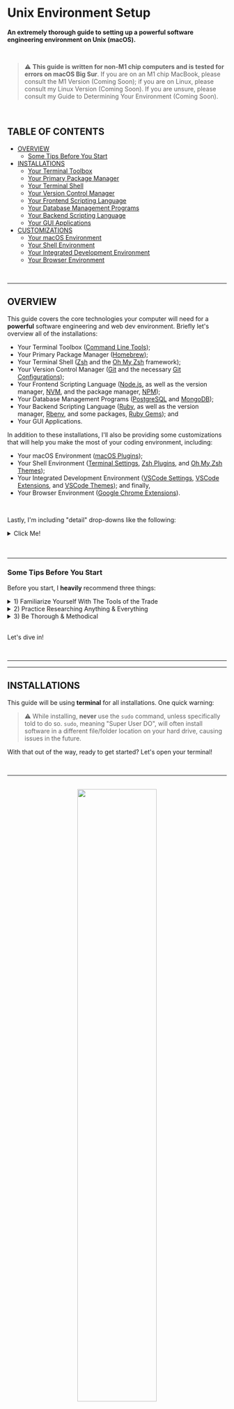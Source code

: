 # Unix Environment Setup<!-- omit in toc -->

**An extremely thorough guide to setting up a powerful software engineering environment on Unix (macOS).**

<br>

> ⚠️ **This guide is written for non-M1 chip computers and is tested for errors on macOS Big Sur**. If you are on an M1 chip MacBook, please consult the M1 Version (Coming Soon); if you are on Linux, please consult my Linux Version (Coming Soon). If you are unsure, please consult my Guide to Determining Your Environment (Coming Soon).

<br>

## TABLE OF CONTENTS<!-- omit in toc -->

- [OVERVIEW](#overview)
  - [Some Tips Before You Start](#some-tips-before-you-start)
- [INSTALLATIONS](#installations)
  - [Your Terminal Toolbox](#your-terminal-toolbox)
  - [Your Primary Package Manager](#your-primary-package-manager)
  - [Your Terminal Shell](#your-terminal-shell)
  - [Your Version Control Manager](#your-version-control-manager)
  - [Your Frontend Scripting Language](#your-frontend-scripting-language)
  - [Your Database Management Programs](#your-database-management-programs)
  - [Your Backend Scripting Language](#your-backend-scripting-language)
  - [Your GUI Applications](#your-gui-applications)
- [CUSTOMIZATIONS](#customizations)
  - [Your macOS Environment](#your-macos-environment)
  - [Your Shell Environment](#your-shell-environment)
  - [Your Integrated Development Environment](#your-integrated-development-environment)
  - [Your Browser Environment](#your-browser-environment)

<br>

***

## OVERVIEW

This guide covers the core technologies your computer will need for a **powerful** software engineering and web dev environment. Briefly let's overview all of the installations:

- Your Terminal Toolbox ([Command Line Tools]);
- Your Primary Package Manager ([Homebrew]);
- Your Terminal Shell ([Zsh] and the [Oh My Zsh] framework);
- Your Version Control Manager ([Git] and the necessary [Git Configurations]);
- Your Frontend Scripting Language ([Node.js], as well as the version manager, [NVM], and the package manager, [NPM]);
- Your Database Management Programs ([PostgreSQL] and [MongoDB]);
- Your Backend Scripting Language ([Ruby], as well as the version manager, [Rbenv], and some packages, [Ruby Gems]); and
- Your GUI Applications.

In addition to these installations, I'll also be providing some customizations that will help you make the most of your coding environment, including:

- Your macOS Environment ([macOS Plugins]);
- Your Shell Environment ([Terminal Settings], [Zsh Plugins], and [Oh My Zsh Themes]);
- Your Integrated Development Environment ([VSCode Settings], [VSCode Extensions], and [VSCode Themes]); and finally,
- Your Browser Environment ([Google Chrome Extensions]).

<br>

Lastly, I'm including "detail" drop-downs like the following:

<details><summary>Click Me!</summary><br>

I will use these dropdowns to keep the guide relatively clean and focused, but to still include important details and context about what is happening with each download; I've used this **emoji key** to help with visual indicators:

- **📋 View Installation Steps** – Self-explanatory.
- **🔎 Learn More** – More information on the software and its purpose.
- **⚠️ Warning** – Warnings to avoid common mistakes.
- **❗ Common Errors** – Common errors and how to resolve them.

</details><br>

<br>

***

### Some Tips Before You Start

Before you start, I **heavily** recommend three things:

<details><summary>1) Familiarize Yourself With The Tools of the Trade</summary><br>

If you're _brand_ new to software engineering, or if you aren't particularly comfortable with your computer, including the command line interface, please review the guide to [Tools of the Trade]. Even for experienced engineers, **focusing on these more basic tools can significantly level up one's coding prowess and productivity**.

</details>

<details><summary>2) Practice Researching Anything & Everything</summary><br>

With the vast complexities of software engineering, it is simply impossible to know and memorize **everything** you will need on a daily basis. Get used to researching and confirming small details that will make a huge differences.

In this spirit, I've included links to documentation on all the software you'll need, and you can open up the [Glossary] in a new tab; if you have any questions or need to troubleshoot, use these to your advantage.

</details>

<details><summary>3) Be Thorough & Methodical</summary><br>

Finally, and perhaps most importantly, you **must** use methodical, step-by-step attention to detail. This is integral to a career in software engineering, but especially when setting up your environment, **doing these steps out of order can have long-lasting, code-breaking implications**.

</details><br>

Let's dive in!

<br>

***
***

## INSTALLATIONS

This guide will be using **terminal** for all installations. One quick warning:

> ⚠️ While installing, **never** use the `sudo` command, unless specifically told to do so. `sudo`, meaning "Super User DO", will often install software in a different file/folder location on your hard drive, causing issues in the future.

With that out of the way, ready to get started? Let's open your terminal!

<br>

***

<br>

<div align="center">
<img src="assets/code-review.png" width="60%">
</div>

### Your Terminal Toolbox

#### Command Line Tools<!-- omit in toc -->

> [Xcode Documentation] | [Xcode Resources] | [Command Line Tools Downloads] 

Xcode is Apple's native Integrated Development Environment, or IDE. We won't be using Xcode, but we _will_ be using a subset of the Xcode app, called the _Command Line Tools_ package.

> ⚠️ If you have the full Xcode suite installed already, skip to the Verify Installation steps.

<details><summary>🔎 Learn More</summary><br>

At over 12GB, Xcode is a beast of an IDE, and we just don't need to use up that disk space. Instead, we'll use Command Line Tools, which is a smaller package within Xcode. Command Line Tools includes the most commonly used utilities and compilers (_make_, _GNU compiler collection_, _perl_, _git_, etc.), and we will be needing these.

In Terminal, Command Line Tools uses `xcode-select` command prefix.

</details>

<details><summary>📋 View Installation Steps</summary><br>

**STEP 1.** Copy and paste the following script into your terminal.

```shell
xcode-select --install
```

**STEP 2.** Follow the UI prompt to install the Command Line Tools. While installing, the prompt will show you a status bar and the approximate time remaining.

If successfully installed, the prompt will tell you, "The software was installed." Click "Done".

</details>

<details><summary>✅ Verify Installation</summary><br>

To confirm installation, run the command `xcode-select -v`. The output should state `xcode-select version 2384` or higher.

To confirm installation location, run the command `xcode-select -p`. The output should state `/Library/Developer/CommandLineTools`.

</details>

<details><summary>❗ Common Errors</summary><br>

If Command Line Tools are already installed, you will receive `xcode-select: error: command line tools are already installed, use "Software Update" to install updates`.

If Command Line Tools is installed at the wrong path, this may be intentional; if you have the full Xcode suite, the output should state `/Library/Developer/CommandLineTools`; if not, simply try running the following command to reset the path location.

```shell
xcode-select -r
```

</details>

<br>

[back to top ⤴️]

***

<br>

<div align="center">
<img src="assets/packages.png" width="60%">
</div>

### Your Primary Package Manager

#### Homebrew<!-- omit in toc -->

> [Brew Documentation] | [Brew GitHub] | [Brew Issue Tickets]

Homebrew is a _package manager_ for macOS. Most core software you will need for the Unix dev environment is installed via Homebrew.

<details><summary>🔎 Learn More</summary><br>

Homebrew is a _package manager_, meaning, it provides software packages and can handle safe updating and uninstalling as needed. Homebrew is considered essential for core software which macOS doesn't ship natively, but which are necessary for your work.

Homebrew packages are divided into **formulae**, **casks**, **taps**, or **bottles**; for the time being, we'll only be using formulae and casks.

_Formulae_ installations handle softwares that you'll only interact with through the terminal– meaning, software that doesn't have an "App" interface in the GUI, such as Node. _Cask_ installations, on the other hand, are softwares that you interact with in your GUI, such as the Chrome internet browser.

In terminal, Homebrew utilizes the `brew` command prefix.

</details>

<details><summary>📋 View Installation Steps</summary><br>

**STEP 1.** Copy and paste the following script into your terminal.

```shell
/bin/bash -c "$(curl -fsSL https://raw.githubusercontent.com/Homebrew/install/HEAD/install.sh)"
```

**STEP 2.** If prompted, enter your Admin password. (This is the password you use when booting your computer and logging into your user account.)

> ⚠️ Warning: As you type, your cursor will not move and your typing won't be visible– simply type your full password and hit enter.

**STEP 3.** Once finished, review the response you received.

> ⚠️ Warning: While Homebrew is still installing, you won't be able to see your bash command line prompt.

If Homebrew was successfully installed, you will see a large message that begins with `==> Installation successful!`.

</details>

<details><summary>✅ Verify Installation</summary><br>

To confirm, run the command `brew -v`. The output should state `Homebrew 2.7.7` or higher.

If this is not the case, view the next section, _Common Errors_.

</details>

<details><summary>❗ Common Errors</summary><br>

It's highly unlikely that this will error out. Even when it's already installed, Homebrew will take the opportunity to install a clean version and update any outdated dependencies.

</details>

<br>

[back to top ⤴️]

***

<br>
<div align="center">
<img src="assets/programmer.png" width="60%">
</div>

### Your Terminal Shell

#### Zsh<!-- omit in toc -->

> [Zsh Documentation] | [Zsh Users Project]

Zsh, pronounced by the acronym Z-S-H, is a Unix _shell_ and command interpreter for shell scripting. It serves as a replacement for _Bash_, the default Unix Terminal shell.
 
<details><summary>📋 View Installation Steps</summary><br>

**STEP 1.** Copy and paste the following Homebrew command in your terminal.

```shell 
brew install zsh
```

If Zsh was successfully installed, you will see a large message that begins with `==> Installation successful!`.

**STEP 2.** Copy and paste the following script to make Zsh your default Terminal shell.

```shell
chsh -s /usr/local/bin/zsh
```

**STEP 3.** If prompted, enter your password.

> ⚠️ Warning: As you type, your cursor will not move and your typing won't be visible– simply type your full password and hit enter.

</details>

<details><summary>✅ Verify Installation</summary><br>

To confirm installation, run the command `zsh -v`. The output should be `zsh 5.8` or higher.

To confirm Zsh has been made your default shell, run `echo $SHELL`. The output should be `bin/zsh`.

If this is not the case, view the next section, _Common Errors_.

</details>

<details><summary>❗ Common Errors</summary><br>

It's highly unlikely that this will error out– if Zsh is already installed, Homebrew will take the opportunity to upgrade any Brew packages before stating:

```shell
Warning: zsh <version> is already installed and up-to-date.
To reinstall <version>, run:
  brew reinstall zsh
```

If running `echo $SHELL` returned `bin/bash`, this means your default shell has not changed. First, try hard quitting your terminal. (Do not simply close the Terminal window. This doesn't quit the application. Use _command + Q_ to quit.) Once it has quit, reopen terminal and re-run `echo $SHELL`. This should fix the issue.

</details>

<br>

#### Oh My Zsh<!-- omit in toc -->

> [Oh My Zsh Documentation] | [Oh My Zsh Github] | [Oh My Zsh Issue Tickets]

Oh My Zsh is a community-driven framework for the Z shell. It helps us customize and configure our Z shell.

<details><summary>📋 View Installation Steps</summary><br>

**STEP 1.** Copy and paste the following command in your terminal.

```shell
sh -c "$(curl -fsSL https://raw.githubusercontent.com/ohmyzsh/ohmyzsh/master/tools/install.sh)"
```

</details>

<details><summary>✅ Verify Installation</summary><br>



</details>

<details><summary>❗ Common Errors</summary><br>



</details>

<br>

[back to top ⤴️]

***

<br>
<div align="center">
<img src="assets/git.png" width="60%">
</div>

### Your Version Control Manager

<br>

#### Git<!-- omit in toc -->

> [Git Documentation] | [Git on Github]

_Git_ is a free, open-source _version control system_– meaning, it allows teams to collaborate on code that's stored safely in cloud– and comes with built-in tools for avoiding code conflicts.

<details><summary>🔎 Learn More</summary><br>

Git version control is the **lifeblood** of the software engineer. It's almost universally used on all projects, and at all companies, because it's a lightweight, open-source, cloud-based approach to collaborative- yet conflict-free- coding.

Note, _Git_ is not the same as _GitHub_– Git is the _version control system_, whereas GitHub is one of many (and easily the most popular) Git-based project hosting websites. 

(A comparable analogy is an _Img_ file and the _Imgur_ website– Imgur hosts images, but an _Img_ and _Imgur_ are very different things.)

</details>

<details><summary>📋 View Installation Steps</summary><br>

**STEP 1.** Run the following Homebrew command in your terminal:

```shell
brew install git
```

> ⚠️ Like before, any `brew` command may take an opportunity to upgrade Homebrew dependencies before actually installing the software you've requested– that's all to say, don't worry if a lot seems to be happening when you run a `brew` command.



</details>

<details><summary>✅ Verify Installation</summary><br>



</details>

<details><summary>❗ Common Errors</summary><br>



</details>

<br>

#### Git Configurations<!-- omit in toc -->

We're not done just yet with Git– in order for your computer to utilize your Git VCS correctly, including communicating and syncing with your cloud-based Git repositories, we **need** to set up certain Git _configurations_ for your _global environment_.

<br>

##### Git Identity Information<!-- omit in toc -->

<details><summary>🔎 Learn More</summary><br>

For you to receive full "credit" for your work, your Git configuration includes your "author information", including your name and email address. Each time you make a commit to your Git repository, the commit includes this information on the commit details, and this enables GitHub to link and credit your commits to your GitHub profile.

By default, your authorship name is the name of your macOS user account, and the email is often that name at your "local" email– for example, `misha@mishasmacbookpro.local`. Obviously, this needs to be updated.

</details>

<details><summary>📋 View Steps</summary><br>

**STEP 1.**

</details>

<br>

##### Git Branch Naming Convention<!-- omit in toc -->

<details><summary>🔎 Learn More</summary><br>

</details>

<details><summary>📋 View Steps</summary><br>

</details>

<br>

##### Git Rebase Convention<!-- omit in toc -->

<details><summary>🔎 Learn More</summary><br>

</details>

<details><summary>📋 View Steps</summary><br>

</details>

<br>

##### Git Security Token<!-- omit in toc -->

<details><summary>🔎 Learn More</summary><br>

For you to have full control over your Git repositories from your Terminal, we need to set up your GitHub username and password, and a security token, giving your Git-based commands the proper permissions to be executed.

</details>

<details><summary>📋 View Steps</summary><br>

**STEP 1.** 

</details>

<br>

[back to top ⤴️]

***

<br>
<div align="center">
<img src="assets/web-development.png" width="60%">
</div>

### Your Frontend Scripting Language

<br>

#### NVM<!-- omit in toc -->

[NVM GitHub] | [NVM Troubleshooting] | [NVM Issue Tickets]



<br>

#### Node.js<!-- omit in toc -->

[Node Website] | [Node Documentation] | [Node GitHub] | [Node Issue Tickets]


<br>

#### NPM<!-- omit in toc -->

[NPM Website] | [NPM Documentation] | [NPM GitHub] | [NPM Issue Tickets]

<br>

#### NPM Configurations<!-- omit in toc -->

<details><summary>🔎 Learn More</summary><br>
</details>

<details><summary>📋 View Steps</summary><br>
</details>

<br>

#### JavaScript Add-Ons<!-- omit in toc -->

<br>

##### TypeScript<!-- omit in toc -->

[TypeScript Website] | [TypeScript Documentation] | [TypeScript GitHub] | [TypeScript Issue Tickets]


<details><summary>🔎 Learn More</summary><br>
</details>

<details><summary>📋 View Steps</summary><br>
</details>

<br>

[back to top ⤴️]

***

<br>
<div align="center">
<img src="assets/server-cluster.png" width="60%">
</div>

### Your Database Management Programs

<br>

#### PostgreSQL<!-- omit in toc -->

[PostgreSQL Website] | [PostgreSQL Documentation] | [PostgreSQL GitHub] | [PostgreSQL Issue Tickets]


<br>

#### MongoDB<!-- omit in toc -->

[MongoDB Website] | [MongoDB Documentation] | [MongoDB GitHub] | [MongoDB Issue Tickets]


<br>

[back to top ⤴️]

***

<br>
<div align="center">
<img src="assets/dev-productivity.png" width="60%">
</div>

### Your Backend Scripting Language

<br>

#### Rbenv<!-- omit in toc -->

<br>

#### Ruby<!-- omit in toc -->

<br>

#### Ruby Gems<!-- omit in toc -->

<br>

##### Pry<!-- omit in toc -->

<details><summary>🔎 Learn More</summary><br>
</details>

<details><summary>📋 View Steps</summary><br>
</details>

<br>

##### Rspec<!-- omit in toc -->

<details><summary>🔎 Learn More</summary><br>
</details>

<details><summary>📋 View Steps</summary><br>
</details>

<br>

##### Rails<!-- omit in toc -->

<details><summary>🔎 Learn More</summary><br>
</details>

<details><summary>📋 View Steps</summary><br>
</details>


<br>

[back to top ⤴️]

***

<br>
<div align="center">
<img src="assets/browsers.png" width="60%">
</div>

### Your GUI Applications

<br>

#### Google Chrome<!-- omit in toc -->

<br>

#### iTerm2<!-- omit in toc -->

<br>

#### Visual Studio Code<!-- omit in toc -->

<br>

#### PostMan<!-- omit in toc -->

<br>

[back to top ⤴️]

***
***

<br>

## CUSTOMIZATIONS

<br>

***

<br>
<div align="center">
<img src="assets/dev-productivity.png" width="60%">
</div>

### Your macOS Environment

<br>

#### macOS Plugins<!-- omit in toc -->

<br>

##### Magnet<!-- omit in toc -->

<details><summary>🔎 Learn More</summary><br>
</details>

<details><summary>📋 View Steps</summary><br>
</details>

<br>

<br>

[back to top ⤴️]

***

<br>
<div align="center">
<img src="assets/design-font.png" width="60%">
</div>

### Your Shell Environment

<br>

#### Terminal Settings<!-- omit in toc -->

<br>

#### Zsh Plugins<!-- omit in toc -->

<br>

##### Zsh Completions<!-- omit in toc -->

<details><summary>🔎 Learn More</summary><br>
</details>

<details><summary>📋 View Steps</summary><br>
</details>

<br>

#### Oh My Zsh Themes<!-- omit in toc -->

<br>

[back to top ⤴️]

***

<br>
<div align="center">
<img src="assets/noted.png" width="60%">
</div>

### Your Integrated Development Environment

<br>

#### VSCode Settings<!-- omit in toc -->

<br>

#### VSCode Extensions<!-- omit in toc -->

<br>

##### Bracket Pair Colorizer<!-- omit in toc -->

<details><summary>🔎 Learn More</summary><br>
</details>

<details><summary>📋 View Steps</summary><br>
</details>

<br>

##### Indent Rainbow<!-- omit in toc --> 

<details><summary>🔎 Learn More</summary><br>
</details>

<details><summary>📋 View Steps</summary><br>
</details>

<br>

#### VSCode Themes<!-- omit in toc -->

##### Color Themes<!-- omit in toc -->

<details><summary>🔎 Learn More</summary><br>
</details>

<details><summary>📋 View Steps</summary><br>
</details>

<br>

##### Icon Themes<!-- omit in toc -->

<details><summary>🔎 Learn More</summary><br>
</details>

<details><summary>📋 View Steps</summary><br>
</details>

<br>

[back to top ⤴️]

***

<br>
<div align="center">
<img src="assets/pwa.png" width="60%">
</div>

### Your Browser Environment

<br>

#### Google Chrome Extensions<!-- omit in toc -->

<br>

##### React Dev Tools<!-- omit in toc -->

<details><summary>🔎 Learn More</summary><br>
</details>

<details><summary>📋 View Steps</summary><br>
</details>

<br>

##### Color Picker<!-- omit in toc -->

<details><summary>🔎 Learn More</summary><br>
</details>

<details><summary>📋 View Steps</summary><br>
</details>

<br>

##### JSON Viewer<!-- omit in toc -->

<details><summary>🔎 Learn More</summary><br>
</details>

<details><summary>📋 View Steps</summary><br>
</details>


<br>

[back to top ⤴️]

***

<!-- Links -->
[Guide to Determining Your Environment]: https://github.com/mishakessler/determine-your-environment
[Unix Version]: https://github.com/mishakessler/unix-environment
[M1 Version]: https://github.com/mishakessler/m1-environment
[Linux Version]: https://github.com/mishakessler/linux-environment
[Tools of the Trade]: https://github.com/mishakessler/tools-of-the-trade
[Glossary]: https://github.com/mishakessler/glossary

[Your Terminal Toolbox]: #your-terminal-toolbox
[Command Line Tools]: #command-line-tools
[Command Line Tools Instructions]: https://osxdaily.com/2014/02/12/install-command-line-tools-mac-os-x/
[Command Line Tools Downloads]: https://developer.apple.com/download/more/?=command%20line%20tools
[Xcode Documentation]: https://developer.apple.com/documentation/xcode/
[Xcode Resources]: https://developer.apple.com/xcode/resources/

[Your Primary Package Manager]: #your-primary-package-manager
[Homebrew]: #homebrew
[Brew Website]: https://brew.sh/
[Brew Documentation]: https://docs.brew.sh/
[Brew GitHub]: https://github.com/Homebrew/
[Brew Issue Tickets]: https://github.com/Homebrew/brew/issues

[Your Terminal Shell]: #your-terminal-shell
[Zsh]: #zsh
[Zsh Website]: http://zsh.sourceforge.net/
[Zsh Documentation]: http://zsh.sourceforge.net/Doc/Release/zsh_toc.html
[Zsh Users Project]: https://github.com/zsh-users
[Oh My Zsh]: #oh-my-zsh
[Oh My Zsh Website]: https://ohmyz.sh/
[Oh My Zsh Documentation]: https://docs.OhMyZsh.sh/
[Oh My Zsh GitHub]: https://github.com/ohmyzsh/
[Oh My Zsh Issue Tickets]: https://github.com/ohmyzsh/ohmyzsh/issues

[Your Version Control Manager]: #your-version-control-manager
[Git]: #git
[Git Website]: https://git-scm.com/
[Git Documentation]: https://git-scm.com/doc
[Git on Github]: https://github.com/git/git
[Git Configurations]: #git-configurations

[Your Frontend Scripting Language]: #your-frontend-scripting-language
[NVM]: #nvm
[NVM GitHub]: https://github.com/nvm-sh/nvm
[NVM Troubleshooting]: https://github.com/nvm-sh/nvm#troubleshooting-on-macos
[NVM Issue Tickets]: https://github.com/nvm-sh/nvm/issues

[Node.js]: #nodejs
[Node Website]: https://nodejs.org/en/
[Node Documentation]: https://nodejs.org/en/docs/guides/
[Node GitHub]: https://github.com/nodejs/node
[Node Issue Tickets]: https://github.com/nodejs/node/issues

[NPM]: #npm
[NPM Website]: https://www.npmjs.com/
[NPM Documentation]: https://docs.npmjs.com/
[NPM GitHub]: https://github.com/npm/cli
[NPM Issue Tickets]: https://github.com/npm/cli/issues

[JavaScript Add-Ons]: #javascript-add-ons
[TypeScript]: #typescript
[TypeScript Website]: https://www.typescriptlang.org/
[TypeScript Documentation]: https://www.typescriptlang.org/docs/
[TypeScript GitHub]: https://github.com/microsoft/TypeScript
[TypeScript Issue Tickets]: https://github.com/microsoft/TypeScript/issues

[Your Database Management Programs]: #your-database-management-programs
[PostgreSQL]: #postgresql
[PostgreSQL Website]: #
[PostgreSQL Documentation]: #
[PostgreSQL GitHub]: #
[PostgreSQL Issue Tickets]: #

[MongoDB]: #mongodb
[MongoDB Website]: #
[MongoDB Documentation]: #
[MongoDB GitHub]: #
[MongoDB Issue Tickets]: #

[Your Backend Scripting Language]: #your-backend-scripting-language
[Rbenv]: #rbenv
[Ruby]: #ruby
[Ruby Gems]: #ruby-gems
[Pry]: #pry
[Rspec]: #rspec
[Rails]: #rails

[Your GUI Applications]: #your-gui-applications
[Google Chrome]: #google-chrome
[Visual Studio Code]: #visual-studio-code
[PostMan]: #postman

[Your macOS Environment]: #your-macos-environment
[macOS Plugins]: #macos-plugins
[Magnet]: #magnet

[Your Shell Environment]: #your-shell-environment
[Terminal Settings]: #terminal-settings
[Zsh Plugins]: #zsh-plugins
[Zsh Completions]: #zsh-completions
[Oh My Zsh Themes]: #oh-my-zsh-themes

[Your Integrated Development Environment]: #your-integrated-development-environment
[VSCode Settings]: #vscode-settings
[VSCode Extensions]: #vscode-extensions
[Bracket Pair Colorizer]: #bracket-pair-colorizer
[VSCode Themes]: #vscode-themes
[Color Themes]: #color-themes
[Icon Themes]: #icon-themes

[Your Browser Environment]: #your-browser-environment
[Google Chrome Extensions]: #google-chrome-extensions
[React Dev Tools]: #react-dev-tools
[Color Picker]: #color-picker
[JSON Viewer]: #json-viewer

[back to top ⤴️]: #table-of-contents
